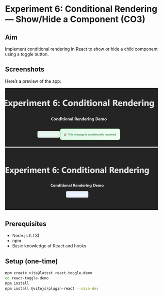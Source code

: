 # Experiment 6: Conditional Rendering — Show/Hide a Component (CO3)

## Aim
Implement conditional rendering in React to show or hide a child component using a toggle button.

## Screenshots

Here’s a preview of the app:

![App Screenshot](public/ss1.png)
![App Screenshot](public/ss2.png)


## Prerequisites
- Node.js (LTS)
- npm
- Basic knowledge of React and hooks

## Setup (one-time)
```bash
npm create vite@latest react-toggle-demo
cd react-toggle-demo
npm install
npm install @vitejs/plugin-react --save-dev
